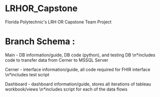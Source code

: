 # LRHOR_Capstone
Florida Polytechnic's LRH OR Capstone Team Project

# Branch Schema : 
Main - DB information/guide, DB code (python), and testing DB
\n*includes code to transfer data from Cerner to MSSQL Server

Cerner - interface information/guide, all code required for FHIR interface
\n*includes test script

Dashboard - dashboard information/guide, stores all iterations of tableau workbook/views
\n*includes script for each of the data flows 

